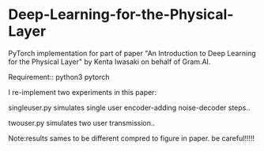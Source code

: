 # Deep-Learning-for-the-Physical-Layer
PyTorch implementation for part of paper "An Introduction to Deep Learning for the Physical Layer" by Kenta Iwasaki on behalf of Gram.AI.


Requirement::
python3 pytorch

I re-implement two experiments in this paper:


 singleuser.py simulates single user encoder-adding noise-decoder steps..
 
 
 twouser.py simulates two user transmission..
 
 
 Note:results sames to be different compred to figure in paper. be careful!!!!! 
 
 
